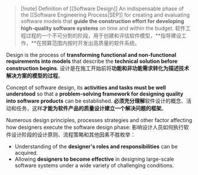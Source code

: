 >[!note] Definition of [[Software Design]]
>An indispensable phase of the [[Software Engineering Process|SEP]] for creating and evaluating software models that **guide the construction effort for developing high-quality software systems** on time and within the budget.
>软件工程过程的一个不可分割的阶段，用于创建和评估软件模型，**指导建设工作，**在预算范围内按时开发出高质量的软件系统。

Design is the process of **transforming functional and non-functional requirements into models** that describe the **technical solution before construction begins**.
设计是在施工开始前将**功能和非功能需求转化为描述技术解决方案的模型的过程**。

Concept of software design, its **activities and tasks must be well understood** so that a **problem-solving framework for designing quality into software products** can be established.
**必须充分理解**软件设计的概念、活动和任务，这样**才能为软件产品的质量设计建立一个解决问题的框架**。

Numerous design principles, processes strategies and other factor affecting how designers execute the software design phase:
影响设计人员如何执行软件设计阶段的设计原则、流程策略和其他因素不胜枚举：

- Understanding of the **designer's roles and responsibilities** can be acquired.
- Allowing **designers to become effective** in designing large-scale software systems under a wide variety of challenging conditions.



